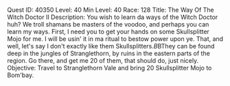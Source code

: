 Quest ID: 40350
Level: 40
Min Level: 40
Race: 128
Title: The Way Of The Witch Doctor II
Description: You wish to learn da ways of the Witch Doctor huh? We troll shamans be masters of the voodoo, and perhaps you can learn my ways. First, I need you to get your hands on some Skullsplitter Mojo for me. I will be usin' it in ma ritual to bestow power upon ye. That, and well, let's say I don't exactly like them Skullsplitters.$B$BThey can be found deep in the jungles of Stranglethorn, by ruins in the eastern parts of the region. Go there, and get me 20 of them, that should do, just nicely.
Objective: Travel to Stranglethorn Vale and bring 20 Skullsplitter Mojo to Bom'bay.
